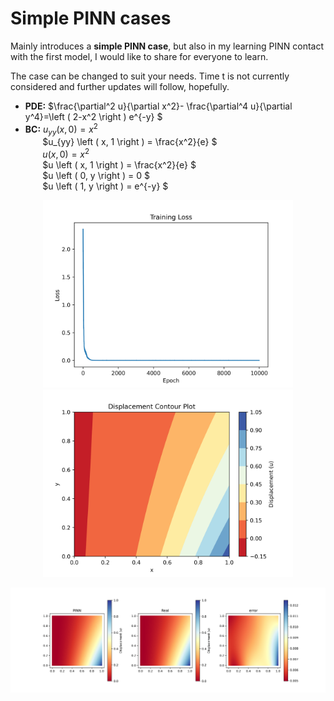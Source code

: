 # Simple PINN cases
Mainly introduces a **simple PINN case**, but also in my learning PINN contact with the first model, I would like to share for everyone to learn.  

The case can be changed to suit your needs. Time t is not currently considered and further updates will follow, hopefully.
 
- **PDE:** $\frac{\partial^2 u}{\partial x^2}- \frac{\partial^4 u}{\partial y^4}=\left ( 2-x^2 \right ) e^{-y} $
- **BC:**  $u_{yy} \left ( x, 0 \right ) = x^2$  
&nbsp;&nbsp;&nbsp;&nbsp;&nbsp;&nbsp; $u_{yy} \left ( x, 1 \right ) = \frac{x^2}{e} $  
&nbsp;&nbsp;&nbsp;&nbsp;&nbsp;&nbsp; $u \left ( x, 0 \right ) = x^2$    
&nbsp;&nbsp;&nbsp;&nbsp;&nbsp;&nbsp; $u \left ( x, 1 \right ) = \frac{x^2}{e} $  
&nbsp;&nbsp;&nbsp;&nbsp;&nbsp;&nbsp; $u \left ( 0, y \right ) = 0 $  
&nbsp;&nbsp;&nbsp;&nbsp;&nbsp;&nbsp; $u \left ( 1, y \right ) = e^{-y} $     

<p align="center">
  <img src="./Fig/Training_Loss.png" width="400">
  <img src="./Fig/PINN_solve.png" width="400">
</p>   

<p align="center">
  <img src="./Fig/u_comparison.png" width="1000">
</p>  

